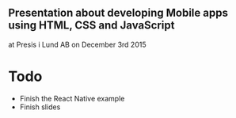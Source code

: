 ## Presentation about developing Mobile apps using HTML, CSS and JavaScript 

at Presis i Lund AB on December 3rd 2015

# Todo

* Finish the React Native example
* Finish slides
